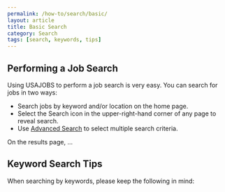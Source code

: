 ```yaml
---
permalink: /how-to/search/basic/
layout: article
title: Basic Search
category: Search
tags: [search, keywords, tips]
---
```


## Performing a Job Search

Using USAJOBS to perform a job search is very easy. You can search for jobs in two ways:

* Search jobs by keyword and/or location on the home page.
* Select the Search icon in the upper-right-hand corner of any page to reveal search.
* Use [Advanced Search](../advanced/) to select multiple search criteria.

On the results page, ...

## Keyword Search Tips

When searching by keywords, please keep the following in mind:
